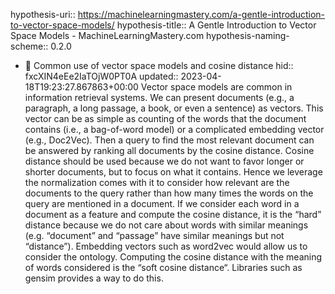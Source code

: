 hypothesis-uri:: https://machinelearningmastery.com/a-gentle-introduction-to-vector-space-models/
hypothesis-title:: A Gentle Introduction to Vector Space Models - MachineLearningMastery.com
hypothesis-naming-scheme:: 0.2.0

- 📌 Common use of vector space models and cosine distance
  hid:: fxcXIN4eEe2IaTOjW0PT0A
  updated:: 2023-04-18T19:23:27.867863+00:00
  Vector space models are common in information retrieval systems. We can present documents (e.g., a paragraph, a long passage, a book, or even a sentence) as vectors. This vector can be as simple as counting of the words that the document contains (i.e., a bag-of-word model) or a complicated embedding vector (e.g., Doc2Vec). Then a query to find the most relevant document can be answered by ranking all documents by the cosine distance. Cosine distance should be used because we do not want to favor longer or shorter documents, but to focus on what it contains. Hence we leverage the normalization comes with it to consider how relevant are the documents to the query rather than how many times the words on the query are mentioned in a document.
  If we consider each word in a document as a feature and compute the cosine distance, it is the “hard” distance because we do not care about words with similar meanings (e.g. “document” and “passage” have similar meanings but not “distance”). Embedding vectors such as word2vec would allow us to consider the ontology. Computing the cosine distance with the meaning of words considered is the “soft cosine distance“. Libraries such as gensim provides a way to do this.
